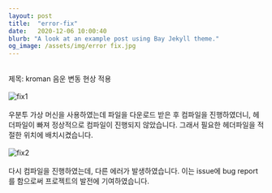 ```yaml
---
layout: post
title:  "error-fix"
date:   2020-12-06 10:00:40
blurb: "A look at an example post using Bay Jekyll theme."
og_image: /assets/img/error fix.jpg
---
```

<br />
제목: kroman 음운 변동 현상 적용
<br />
<br />
<img src="{{ "/assets/img/error fix.jpg" | absolute_url }}" alt="fix1" class="post-pic"/>
<br />
<br />
우분투 가상 머신을 사용하였는데 파일을 다운로드 받은 후 컴파일을 진행하였더니, 헤더파일이 빠져 정상적으로 컴파일이 진행되지 않았습니다. 그래서 필요한 헤더파일을 적절한 위치에 배치시켰습니다.
<br />
<br />
<img src="{{ "/assets/img/error fix2.jpg" | absolute_url }}" alt="fix2" >
<br />
<br />
다시 컴파일을 진행하였는데, 다른 에러가 발생하였습니다. 이는 issue에 bug report를 함으로써 프로젝트의 발전에 기여하였습니다.
